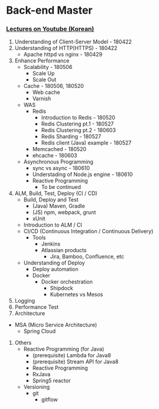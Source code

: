 # Back-end Master 

### [Lectures on Youtube (Korean)](https://www.youtube.com/playlist?list=PLNjS6j7Xf4qj8kKE3XkhirE6RTDjSicsa)

1. Understanding of Client-Server Model - 180422
1. Understanding of HTTP(HTTPS) - 180422
    - Apache httpd vs nginx - 180429
1. Enhance Performance
    - Scalability - 180506
      - Scale Up
      - Scale Out
    - Cache - 180506, 180520
      - Web cache
      - Varnish
    - WAS
      - Redis 
        * Introduction to Redis - 180520
        * Redis Clustering pt.1 - 180527
        * Redis Clustering pt.2 - 180603
        * Redis Sharding - 180527
        * Redis client (Java) example - 180527
      - Memcached - 180520
      - ehcache - 180603
   - Asynchronous Programming
     - sync vs async - 180610
     - Understading of Node.js engine - 180610
     - Reactive Programming 
       - To be continued
1. ALM, Build, Test, Deploy (CI / CD)
   - Build, Deploy and Test
     - (Java) Maven, Gradle
     - (JS) npm, webpack, grunt
     - xUnit
   - Introduction to ALM / CI
   - CI/CD (Continuous Integration / Continuous Delivery)
     - Tools
       - Jenkins
       - Atlassian products
         - Jira, Bamboo, Confluence, etc
   - Understanding of Deploy
     - Deploy automation
     - Docker
       - Docker orchestration
         - Shipdock
         - Kubernetes vs Mesos
1. Logging
1. Performance Test
1. Architecture
  - MSA (Micro Service Architecture)
    - Spring Cloud
1. Others
   - Reactive Programming (for Java)
     - (prerequisite) Lambda for Java8
     - (prerequisite) Stream API for Java8
     - Reactive Programming
     - RxJava
     - Spring5 reactor
   - Versioning
     - git
       - gitflow